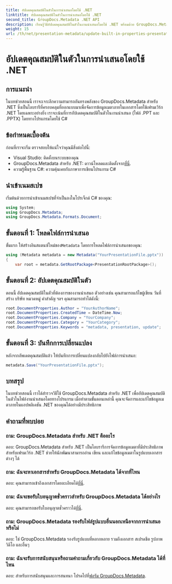 ```yaml
---
title: อัปเดตคุณสมบัติในตัวในการนำเสนอโดยใช้ .NET
linktitle: อัปเดตคุณสมบัติในตัวในการนำเสนอโดยใช้ .NET
second_title: GroupDocs.Metadata .NET API
description: เรียนรู้วิธีอัปเดตคุณสมบัติในตัวในงานนำเสนอโดยใช้ .NET พร้อมด้วย GroupDocs.Metadata ซึ่งเป็นไลบรารีการจัดการข้อมูลเมตาอเนกประสงค์
weight: 15
url: /th/net/presentation-metadata/update-built-in-properties-presentations/
---
```


# อัปเดตคุณสมบัติในตัวในการนำเสนอโดยใช้ .NET

## การแนะนำ
ในบทช่วยสอนนี้ เราจะเจาะลึกความสามารถอันทรงพลังของ GroupDocs.Metadata สำหรับ .NET ซึ่งเป็นไลบรารีที่ครอบคลุมที่ออกแบบมาเพื่อจัดการข้อมูลเมตาภายในเอกสารโดยใช้เฟรมเวิร์ก .NET โดยเฉพาะอย่างยิ่ง เราจะเน้นที่การอัปเดตคุณสมบัติในตัวในงานนำเสนอ (ไฟล์ .PPT และ .PPTX) โดยทางโปรแกรมโดยใช้ C#
## ข้อกำหนดเบื้องต้น
ก่อนที่เราจะเริ่ม ตรวจสอบให้แน่ใจว่าคุณมีสิ่งต่อไปนี้:
- Visual Studio: ติดตั้งบนระบบของคุณ
-  GroupDocs.Metadata สำหรับ .NET: ดาวน์โหลดและติดตั้งจาก[ที่นี่](https://releases.groupdocs.com/metadata/net/).
- ความรู้พื้นฐาน C#: ความคุ้นเคยกับภาษาการเขียนโปรแกรม C#

## นำเข้าเนมสเปซ
เริ่มต้นด้วยการนำเข้าเนมสเปซที่จำเป็นลงในโปรเจ็กต์ C# ของคุณ:
```csharp
using System;
using GroupDocs.Metadata;
using GroupDocs.Metadata.Formats.Document;
```
## ขั้นตอนที่ 1: โหลดไฟล์การนำเสนอ
 ขั้นแรก ให้สร้างอินสแตนซ์ใหม่ของ`Metadata` โดยการโหลดไฟล์การนำเสนอของคุณ:
```csharp
using (Metadata metadata = new Metadata("YourPresentationFile.pptx"))
{
    var root = metadata.GetRootPackage<PresentationRootPackage>();
```
## ขั้นตอนที่ 2: อัปเดตคุณสมบัติในตัว
ตอนนี้ อัปเดตคุณสมบัติในตัวที่ต้องการของงานนำเสนอ ตัวอย่างเช่น คุณสามารถแก้ไขผู้เขียน วันที่สร้าง บริษัท หมวดหมู่ คำสำคัญ ฯลฯ คุณสามารถทำได้ดังนี้:
```csharp
root.DocumentProperties.Author = "YourAuthorName";
root.DocumentProperties.CreatedTime = DateTime.Now;
root.DocumentProperties.Company = "YourCompany";
root.DocumentProperties.Category = "YourCategory";
root.DocumentProperties.Keywords = "metadata, presentation, update";
```
## ขั้นตอนที่ 3: บันทึกการเปลี่ยนแปลง
หลังจากอัพเดตคุณสมบัติแล้ว ให้บันทึกการเปลี่ยนแปลงกลับไปยังไฟล์การนำเสนอ:
```csharp
metadata.Save("YourPresentationFile.pptx");
```

## บทสรุป
ในบทช่วยสอนนี้ เราได้สำรวจวิธีใช้ GroupDocs.Metadata สำหรับ .NET เพื่ออัปเดตคุณสมบัติในตัวในไฟล์งานนำเสนอโดยทางโปรแกรม เมื่อทำตามขั้นตอนเหล่านี้ คุณจะจัดการและแก้ไขข้อมูลเมตาภายในแอปพลิเคชัน .NET ของคุณได้อย่างมีประสิทธิภาพ

## คำถามที่พบบ่อย
### ถาม: GroupDocs.Metadata สำหรับ .NET คืออะไร
ตอบ: GroupDocs.Metadata สำหรับ .NET เป็นไลบรารีการจัดการข้อมูลเมตาที่มีประสิทธิภาพสำหรับเฟรมเวิร์ก .NET ช่วยให้นักพัฒนาสามารถอ่าน เขียน และแก้ไขข้อมูลเมตาในรูปแบบเอกสารต่างๆ ได้
### ถาม: ฉันจะหาเอกสารสำหรับ GroupDocs.Metadata ได้จากที่ไหน
 ตอบ: คุณสามารถเข้าถึงเอกสารโดยละเอียดได้[ที่นี่](https://tutorials.groupdocs.com/metadata/net/).
### ถาม: ฉันจะขอรับใบอนุญาตชั่วคราวสำหรับ GroupDocs.Metadata ได้อย่างไร
 ตอบ: คุณสามารถขอรับใบอนุญาตชั่วคราวได้[ที่นี่](https://purchase.groupdocs.com/temporary-license/).
### ถาม: GroupDocs.Metadata รองรับไฟล์รูปแบบอื่นนอกเหนือจากการนำเสนอหรือไม่
ตอบ: ใช่ GroupDocs.Metadata รองรับรูปแบบที่หลากหลาย รวมถึงเอกสาร สเปรดชีต รูปภาพ วิดีโอ และอื่นๆ
### ถาม: ฉันจะรับการสนับสนุนหรือถามคำถามเกี่ยวกับ GroupDocs.Metadata ได้ที่ไหน
 ตอบ: สำหรับการสนับสนุนและการสนทนา โปรดไปที่[ฟอรัม GroupDocs.Metadata](https://forum.groupdocs.com/c/metadata/14).